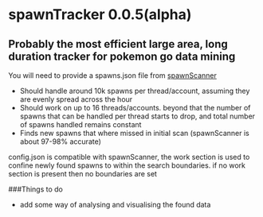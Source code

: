 # spawnTracker 0.0.5(alpha)
## Probably the most efficient large area, long duration tracker for pokemon go data mining

You will need to provide a spawns.json file from [spawnScanner](https://github.com/TBTerra/spawnScan)

- Should handle around 10k spawns per thread/account, assuming they are evenly spread across the hour
- Should work on up to 16 threads/accounts. beyond that the number of spawns that can be handled per thread starts to drop, and total number of spawns handled remains constant
- Finds new spawns that where missed in initial scan (spawnScanner is about 97-98% accurate)

config.json is compatible with spawnScanner, the work section is used to confine newly found spawns to within the search boundaries. if no work section is present then no boundaries are set

###Things to do
- add some way of analysing and visualising the found data